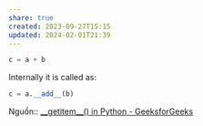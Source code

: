 ```yaml
---
share: true
created: 2023-09-27T15:15
updated: 2024-02-01T21:39
---
```


```python
c = a + b
```
Internally it is called as:

```python
c = a.__add__(b)
```
Nguồn:: [\_\_getitem\_\_() in Python - GeeksforGeeks](https://www.geeksforgeeks.org/__getitem__-in-python/)